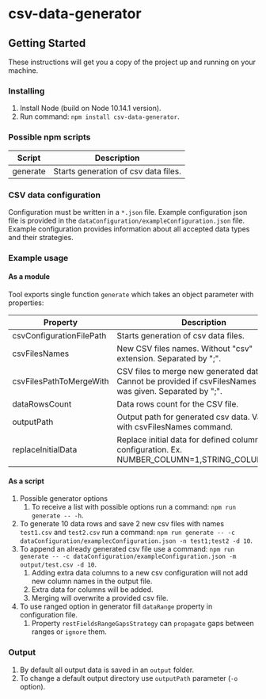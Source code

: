 # csv-data-generator

## Getting Started
These instructions will get you a copy of the project up and running on your machine.

### Installing
1. Install Node (build on Node 10.14.1 version).
2. Run command: `npm install csv-data-generator`.

### Possible npm scripts
| Script    | Description                          |
|-----------|--------------------------------------|
| generate  | Starts generation of csv data files. |

### CSV data configuration
Configuration must be written in a `*.json` file.
Example configuration json file is provided in the `dataConfiguration/exampleConfiguration.json` file.
Example configuration provides information about all accepted data types and their strategies.

### Example usage
#### As a module
Tool exports single function `generate` which takes an object parameter with properties:

| Property                 | Description                                                                                                         |
|--------------------------|---------------------------------------------------------------------------------------------------------------------|
| csvConfigurationFilePath | Starts generation of csv data files.                                                                                |
| csvFilesNames            | New CSV files names. Without "csv" extension. Separated by ";".                                                     |
| csvFilesPathToMergeWith  | CSV files to merge new generated data with. Cannot be provided if csvFilesNames option was given. Separated by ";". |
| dataRowsCount            | Data rows count for the CSV file.                                                                                   |
| outputPath               | Output path for generated csv data. Valid only with csvFilesNames command.                                          |
| replaceInitialData       | Replace initial data for defined column in configuration. Ex. NUMBER_COLUMN=1,STRING_COLUMN=abc.                    |

#### As a script
1. Possible generator options
    1. To receive a list with possible options run a command: `npm run generate -- -h`.
2. To generate 10 data rows and save 2 new csv files with names `test1.csv` and `test2.csv` run a command: `npm run generate -- -c dataConfiguration/examplecConfiguration.json -n test1;test2 -d 10`.
3. To append an already generated csv file use a command: `npm run generate -- -c dataConfiguration/exampleConfiguration.json -m output/test.csv -d 10`.
   1. Adding extra data columns to a new csv configuration will not add new column names in the output file.
   2. Extra data for columns will be added.
   3. Merging will overwrite a provided csv file. 
4. To use ranged option in generator fill `dataRange` property in configuration file.
   1. Property `restFieldsRangeGapsStrategy` can `propagate` gaps between ranges or `ignore` them.

### Output
1. By default all output data is saved in an `output` folder.
2. To change a default output directory use `outputPath` parameter (`-o` option).
